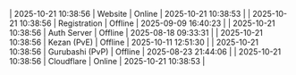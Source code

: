 | 2025-10-21 10:38:56 | Website | Online | 2025-10-21 10:38:53 |
| 2025-10-21 10:38:56 | Registration | Offline | 2025-09-09 16:40:23 |
| 2025-10-21 10:38:56 | Auth Server | Offline | 2025-08-18 09:33:31 |
| 2025-10-21 10:38:56 | Kezan (PvE) | Offline | 2025-10-11 12:51:30 |
| 2025-10-21 10:38:56 | Gurubashi (PvP) | Offline | 2025-08-23 21:44:06 |
| 2025-10-21 10:38:56 | Cloudflare | Online | 2025-10-21 10:38:53 |
